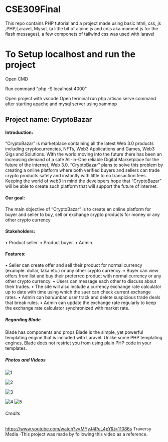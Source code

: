 # CSE309Final
This repo contains PHP tutorial and a project made using basic html, css, js ,PHP,Laravel, Mysql, (a little bit of alpine js and cdjs aka moment.js for the flash messages), a few componets of tailwind css was used with laravel


# To Setup localhost and run the project
Open CMD

Run command "php -S localhost:4000" 

Open project with vscode
Open terminal
run php artisan serve command after starting apache and mysql server using xammpp


## Project name: CryptoBazar
#### Introduction: 
“CryptoBazar” is marketplace containing all the latest Web 3.0 products including cryptocurrencies, NFTs, Web3 Applications and Games, Web3 Gigs and Solutions. With the world moving into the future there has been an increasing demand of a safe All-in-One reliable Digital Marketplace for the future of the internet, Web 3.0. “CryptoBazar” plans to solve this problem by creating a online platform where both verified buyers and sellers can trade crypto products safely and instantly with little to no transaction fees. Keeping the world of web3 in mind the developers hope that “CryptoBazar” will be able to create such platform that will support the future of internet.
#### Our goal: 
The main objective of “CryptoBazar” is to create an online platform for buyer and seller to buy, sell or exchange  crypto products for money or any other crypto currency
#### Stakeholders: 
•	Product seller.
•	Product buyer.
•	Admin.
#### Features:
•	Seller can create offer and sell their product for normal currency (example: dollar, taka etc.) or any other crypto currency.
•	Buyer can view offers from list and buy their preferred product with normal currency or any other crypto currency.
•	Users can message each other to discuss about their trades.
•	The site will also include a currency exchange rate calculator up to date with time using which the suer can check current exchange rates.
•	Admin can ban/unban user track and delete suspicious trade deals that break rules.
•	Admin can update the exchange rate regularly to keep the exchange rate calculator synchronized with market rate.

##### Regarding Blade
Blade has components and props
Blade is the simple, yet powerful templating engine that is included with Laravel. Unlike some PHP templating engines, Blade does not restrict you from using plain PHP code in your templates.

##### Photos and Videos


![1](https://user-images.githubusercontent.com/106096161/206968032-4c162ea9-6d80-4e3c-90a4-7cb157fe1fc2.PNG)

![2](https://user-images.githubusercontent.com/106096161/206968071-06bdf158-cf8e-4006-ab68-bf43c43c2c14.PNG)

![3](https://user-images.githubusercontent.com/106096161/206968082-b300e0e4-4c07-4427-ba55-1daa09a9cba8.PNG)


![4](https://user-images.githubusercontent.com/106096161/206968099-3a5072b7-f677-4b91-9d2c-dc60dc505d17.PNG)
![5](https://user-images.githubusercontent.com/106096161/206968111-2a37f6e9-0cb3-4727-9232-9a912250df99.PNG)




###### Credits

https://www.youtube.com/watch?v=MYyJ4PuL4pY&t=11086s
Traversy Media
-This project was made by following this video as a reference.







